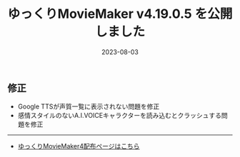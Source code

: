 ﻿---
title: ゆっくりMovieMaker v4.19.0.5 を公開しました
date: 2023-08-03
tags: [YMM4,お知らせ]
---
## 修正
- Google TTSが声質一覧に表示されない問題を修正
- 感情スタイルのないA.I.VOICEキャラクターを読み込むとクラッシュする問題を修正

---

- [ゆっくりMovieMaker4配布ページはこちら](../index.md)